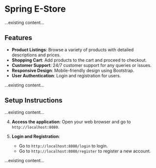 # Spring E-Store

...existing content...

## Features

- **Product Listings**: Browse a variety of products with detailed descriptions and prices.
- **Shopping Cart**: Add products to the cart and proceed to checkout.
- **Customer Support**: 24/7 customer support for any queries or issues.
- **Responsive Design**: Mobile-friendly design using Bootstrap.
- **User Authentication**: Login and registration for users.

...existing content...

## Setup Instructions

...existing content...

4. **Access the application**:
    Open your web browser and go to `http://localhost:8080`.

5. **Login and Registration**:
    - Go to `http://localhost:8080/login` to login.
    - Go to `http://localhost:8080/register` to register a new account.

...existing content...

